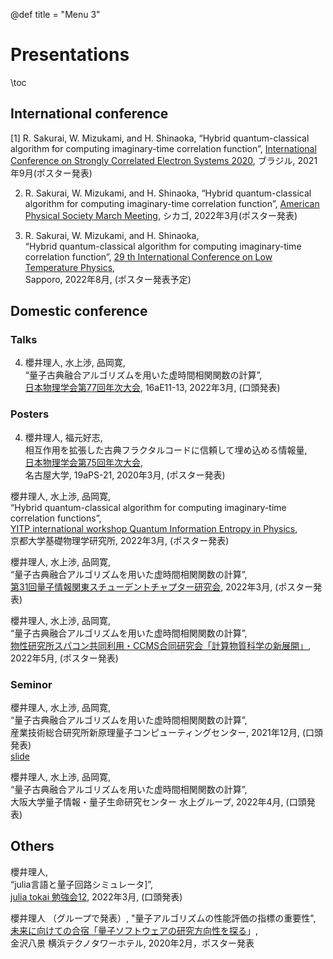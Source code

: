 @def title = "Menu 3"

# Presentations

\toc

## International conference

[1]
R. Sakurai, W. Mizukami, and H. Shinaoka, “Hybrid quantum-classical algorithm for computing imaginary-time correlation function”, [International Conference on Strongly Correlated Electron Systems 2020](https://eventos.galoa.com.br/sces-2020), ブラジル, 2021年9月(ポスター発表)  

2. R. Sakurai, W. Mizukami, and H. Shinaoka, “Hybrid quantum-classical algorithm for computing imaginary-time correlation function”, [American Physical Society March Meeting](https://meetings.aps.org/Meeting/MAR22/Session/D08), シカゴ, 2022年3月(ポスター発表)

3. R. Sakurai, W. Mizukami, and H. Shinaoka,  
“Hybrid quantum-classical algorithm for computing imaginary-time correlation function”,
[29 th International Conference on Low Temperature Physics](https://www.lt29.jp),  
Sapporo, 2022年8月, (ポスター発表予定)



## Domestic conference

### Talks

4. 櫻井理人, 水上渉, 品岡寛,  
“量子古典融合アルゴリズムを用いた虚時間相関関数の計算”,  
[日本物理学会第77回年次大会](https://onsite.gakkai-web.net/jps/jps_search/2022sp/index.html), 16aE11-13, 2022年3月, (口頭発表)


### Posters

4. 櫻井理人, 福元好志,  
相互作用を拡張した古典フラクタルコードに信頼して埋め込める情報量,  
[日本物理学会第75回年次大会](https://w4.gakkai-web.net/jps_search/2020sp/index.html),  
名古屋大学, 19aPS-21, 2020年3月, (ポスター発表)

櫻井理人, 水上渉, 品岡寛,  
“Hybrid quantum-classical algorithm for computing imaginary-time correlation functions”,  
[YITP international workshop Quantum Information Entropy in Physics](http://www2.yukawa.kyoto-u.ac.jp/~qiep2022/QIEP/index.php),  
京都大学基礎物理学研究所, 2022年3月, (ポスター発表)

櫻井理人, 水上渉, 品岡寛,  
“量子古典融合アルゴリズムを用いた虚時間相関関数の計算”,   
[第31回量子情報関東スチューデントチャプター研究会](https://quangaroo.web.fc2.com/meetings/31/meeting.html), 2022年3月, (ポスター発表)

櫻井理人, 水上渉, 品岡寛,  
“量子古典融合アルゴリズムを用いた虚時間相関関数の計算”,   
[物性研究所スパコン共同利用・CCMS合同研究会「計算物質科学の新展開」](https://ccms.issp.u-tokyo.ac.jp/event/5105),   
2022年5月, (ポスター発表)


### Seminor
櫻井理人, 水上渉, 品岡寛,  
“量子古典融合アルゴリズムを用いた虚時間相関関数の計算”,  
産業技術総合研究所新原理量子コンピューティングセンター, 2021年12月, (口頭発表)  
[slide](https://sakurairihito.github.io/presentation_at_lab_20211221/)

櫻井理人, 水上渉, 品岡寛,  
“量子古典融合アルゴリズムを用いた虚時間相関関数の計算”,  
大阪大学量子情報・量子生命研究センター 水上グループ, 2022年4月, (口頭発表)


## Others 

櫻井理人,    
“julia言語と量子回路シミュレータ]”,   
[julia tokai 勉強会12](https://juliatokai.connpass.com/event/241113/), 2022年3月, (口頭発表)

櫻井理人 （グループで発表）, 
"量子アルゴリズムの性能評価の指標の重要性",  
[未来に向けての合宿「量子ソフトウェアの研究方向性を探る](https://www.jst.go.jp/stpp/q-leap/joho/pdf/qsw_camp0221.pdf)」,  
金沢八景 横浜テクノタワーホテル, 2020年2月，ポスター発表
